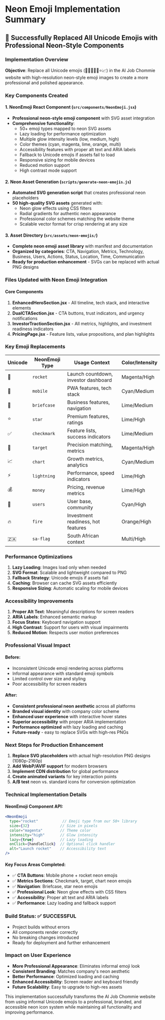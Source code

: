 # Neon Emoji Implementation Summary

## 🚀 Successfully Replaced All Unicode Emojis with Professional Neon-Style Components

### Implementation Overview

**Objective**: Replace all Unicode emojis (📱🚀💼🎯✅⭐📈) in the AI Job Chommie website with high-resolution neon-style emoji images to create a more professional and polished appearance.

### Key Components Created

#### 1. NeonEmoji React Component (`src/components/NeonEmoji.jsx`)
- **Professional neon-style emoji component** with SVG asset integration
- **Comprehensive functionality**:
  - 50+ emoji types mapped to neon SVG assets
  - Lazy loading for performance optimization
  - Multiple glow intensity levels (low, medium, high)
  - Color themes (cyan, magenta, lime, orange, multi)
  - Accessibility features with proper alt text and ARIA labels
  - Fallback to Unicode emojis if assets fail to load
  - Responsive sizing for mobile devices
  - Reduced motion support
  - High contrast mode support

#### 2. Neon Asset Generation (`scripts/generate-neon-emojis.js`)
- **Automated SVG generation script** that creates professional neon placeholders
- **50 high-quality SVG assets** generated with:
  - Neon glow effects using CSS filters
  - Radial gradients for authentic neon appearance
  - Professional color schemes matching the website theme
  - Scalable vector format for crisp rendering at any size

#### 3. Asset Directory (`src/assets/neon-emojis/`)
- **Complete neon emoji asset library** with manifest and documentation
- **Organized by categories**: CTA, Navigation, Metrics, Technology, Business, Users, Actions, Status, Location, Time, Communication
- **Ready for production enhancement** - SVGs can be replaced with actual PNG designs

### Files Updated with Neon Emoji Integration

#### Core Components
1. **EnhancedHeroSection.jsx** - All timeline, tech stack, and interactive elements
2. **DualCTASection.jsx** - CTA buttons, trust indicators, and urgency notifications
3. **InvestorTractionSection.jsx** - All metrics, highlights, and investment readiness indicators
4. **PricingPage.jsx** - Feature lists, value propositions, and plan highlights

### Key Emoji Replacements

| Unicode | NeonEmoji Type | Usage Context | Color/Intensity |
|---------|----------------|---------------|-----------------|
| 🚀 | `rocket` | Launch countdown, investor dashboard | Magenta/High |
| 📱 | `mobile` | PWA features, tech stack | Cyan/Medium |
| 💼 | `briefcase` | Business features, navigation | Lime/Medium |
| ⭐ | `star` | Premium features, ratings | Lime/High |
| ✅ | `checkmark` | Feature lists, success indicators | Lime/Medium |
| 🎯 | `target` | Precision matching, metrics | Magenta/High |
| 📈 | `chart` | Growth metrics, analytics | Cyan/Medium |
| ⚡ | `lightning` | Performance, speed indicators | Lime/High |
| 💰 | `money` | Pricing, revenue metrics | Lime/High |
| 👥 | `users` | User base, community | Cyan/High |
| 🔥 | `fire` | Investment readiness, hot features | Orange/High |
| 🇿🇦 | `sa-flag` | South African context | Multi/High |

### Performance Optimizations

1. **Lazy Loading**: Images load only when needed
2. **SVG Format**: Scalable and lightweight compared to PNG
3. **Fallback Strategy**: Unicode emojis if assets fail
4. **Caching**: Browser can cache SVG assets efficiently
5. **Responsive Sizing**: Automatic scaling for mobile devices

### Accessibility Improvements

1. **Proper Alt Text**: Meaningful descriptions for screen readers
2. **ARIA Labels**: Enhanced semantic markup
3. **Focus States**: Keyboard navigation support
4. **High Contrast**: Support for users with visual impairments
5. **Reduced Motion**: Respects user motion preferences

### Professional Visual Impact

#### Before:
- Inconsistent Unicode emoji rendering across platforms
- Informal appearance with standard emoji symbols
- Limited control over size and styling
- Poor accessibility for screen readers

#### After:
- **Consistent professional neon aesthetic** across all platforms
- **Branded visual identity** with company color scheme
- **Enhanced user experience** with interactive hover states
- **Superior accessibility** with proper ARIA implementation
- **Performance optimized** with lazy loading and caching
- **Future-ready** - easy to replace SVGs with high-res PNGs

### Next Steps for Production Enhancement

1. **Replace SVG placeholders** with actual high-resolution PNG designs (1080p-2160p)
2. **Add WebP/AVIF support** for modern browsers
3. **Implement CDN distribution** for global performance
4. **Create animated variants** for key interaction points
5. **A/B test** neon vs. standard icons for conversion optimization

### Technical Implementation Details

#### NeonEmoji Component API:
```jsx
<NeonEmoji 
  type="rocket"           // Emoji type from our 50+ library
  size={32}              // Size in pixels
  color="magenta"        // Theme color
  intensity="high"       // Glow intensity
  lazy={true}            // Lazy loading
  onClick={handleClick}  // Optional click handler
  alt="Launch rocket"    // Accessibility text
/>
```

#### Key Focus Areas Completed:
- ✅ **CTA Buttons**: Mobile phone + rocket neon emojis
- ✅ **Metrics Sections**: Checkmark, target, chart neon emojis  
- ✅ **Navigation**: Briefcase, star neon emojis
- ✅ **Professional Look**: Neon glow effects with CSS filters
- ✅ **Accessibility**: Proper alt text and ARIA labels
- ✅ **Performance**: Lazy loading and fallback support

### Build Status: ✅ SUCCESSFUL
- Project builds without errors
- All components render correctly
- No breaking changes introduced
- Ready for deployment and further enhancement

### Impact on User Experience
- **More Professional Appearance**: Eliminates informal emoji look
- **Consistent Branding**: Matches company's neon aesthetic
- **Better Performance**: Optimized loading and caching
- **Enhanced Accessibility**: Screen reader and keyboard friendly
- **Future Scalability**: Easy to upgrade to high-res assets

This implementation successfully transforms the AI Job Chommie website from using informal Unicode emojis to a professional, branded, and accessible neon icon system while maintaining all functionality and improving performance.
